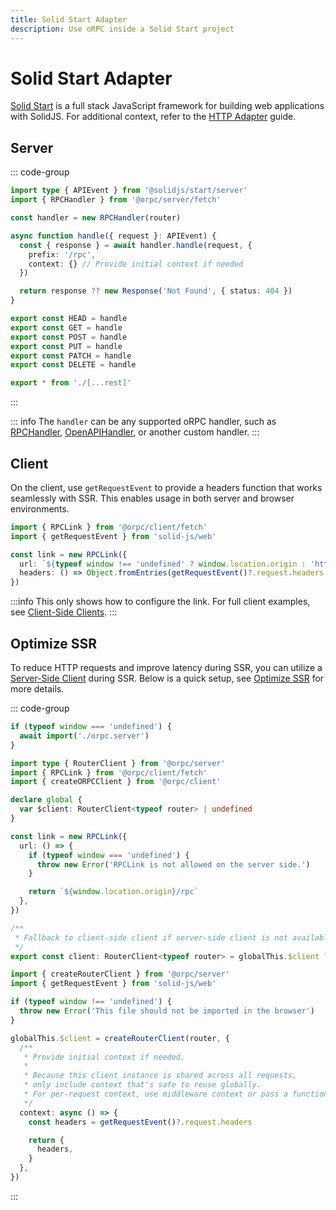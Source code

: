 ```yaml
---
title: Solid Start Adapter
description: Use oRPC inside a Solid Start project
---
```


# Solid Start Adapter

[Solid Start](https://start.solidjs.com/) is a full stack JavaScript framework for building web applications with SolidJS. For additional context, refer to the [HTTP Adapter](/docs/adapters/http) guide.

## Server

::: code-group

```ts [src/routes/rpc/[...rest].ts]
import type { APIEvent } from '@solidjs/start/server'
import { RPCHandler } from '@orpc/server/fetch'

const handler = new RPCHandler(router)

async function handle({ request }: APIEvent) {
  const { response } = await handler.handle(request, {
    prefix: '/rpc',
    context: {} // Provide initial context if needed
  })

  return response ?? new Response('Not Found', { status: 404 })
}

export const HEAD = handle
export const GET = handle
export const POST = handle
export const PUT = handle
export const PATCH = handle
export const DELETE = handle
```

```ts [src/routes/rpc/index.ts]
export * from './[...rest]'
```

:::

::: info
The `handler` can be any supported oRPC handler, such as [RPCHandler](/docs/rpc-handler), [OpenAPIHandler](/docs/openapi/openapi-handler), or another custom handler.
:::

## Client

On the client, use `getRequestEvent` to provide a headers function that works seamlessly with SSR. This enables usage in both server and browser environments.

```ts
import { RPCLink } from '@orpc/client/fetch'
import { getRequestEvent } from 'solid-js/web'

const link = new RPCLink({
  url: `${typeof window !== 'undefined' ? window.location.origin : 'http://localhost:3000'}/rpc`,
  headers: () => Object.fromEntries(getRequestEvent()?.request.headers ?? []),
})
```

:::info
This only shows how to configure the link. For full client examples, see [Client-Side Clients](/docs/client/client-side).
:::

## Optimize SSR

To reduce HTTP requests and improve latency during SSR, you can utilize a [Server-Side Client](/docs/client/server-side) during SSR. Below is a quick setup, see [Optimize SSR](/docs/best-practices/optimize-ssr) for more details.

::: code-group

```ts [src/lib/orpc.ts]
if (typeof window === 'undefined') {
  await import('./orpc.server')
}

import type { RouterClient } from '@orpc/server'
import { RPCLink } from '@orpc/client/fetch'
import { createORPCClient } from '@orpc/client'

declare global {
  var $client: RouterClient<typeof router> | undefined
}

const link = new RPCLink({
  url: () => {
    if (typeof window === 'undefined') {
      throw new Error('RPCLink is not allowed on the server side.')
    }

    return `${window.location.origin}/rpc`
  },
})

/**
 * Fallback to client-side client if server-side client is not available.
 */
export const client: RouterClient<typeof router> = globalThis.$client ?? createORPCClient(link)
```

```ts [src/lib/orpc.server.ts]
import { createRouterClient } from '@orpc/server'
import { getRequestEvent } from 'solid-js/web'

if (typeof window !== 'undefined') {
  throw new Error('This file should not be imported in the browser')
}

globalThis.$client = createRouterClient(router, {
  /**
   * Provide initial context if needed.
   *
   * Because this client instance is shared across all requests,
   * only include context that's safe to reuse globally.
   * For per-request context, use middleware context or pass a function as the initial context.
   */
  context: async () => {
    const headers = getRequestEvent()?.request.headers

    return {
      headers,
    }
  },
})
```

:::
